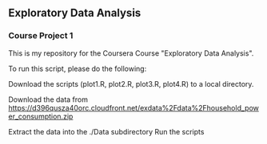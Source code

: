 ## Exploratory Data Analysis

### Course Project 1

This is my repository for the Coursera Course "Exploratory Data Analysis".

To run this script, please do the following:

Download the scripts (plot1.R, plot2.R, plot3.R, plot4.R) to a local directory.

Download the data from https://d396qusza40orc.cloudfront.net/exdata%2Fdata%2Fhousehold_power_consumption.zip

Extract the data into the ./Data subdirectory
Run the scripts
